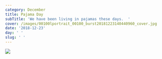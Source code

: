 ```yaml
---
category: December
title: Pajama Day
subTitle: 'We have been living in pajamas these days.  '
cover: /images/00100lportrait_00100_burst20181223140440960_cover.jpg
date: '2018-12-23'
day: ' '
slug: ' '
---
```

![](/images/00100lportrait_00100_burst20181223140440960_cover.jpg)
